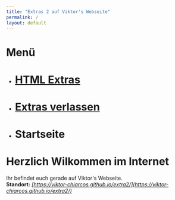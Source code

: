 ```yaml
---
title: "Extras 2 auf Viktor's Webseite"
permalink: /
layout: default
---
```


# Menü

- # [HTML Extras](/html)
- # [Extras verlassen](/)
- # Startseite

# Herzlich Wilkommen im Internet

Ihr befindet euch gerade auf Viktor's Webseite.\
**Standort:** *[https://viktor-chiarcos.github.io/extra2/](https://viktor-chiarcos.github.io/extra2/)*

